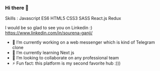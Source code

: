 ### Hi there 👋

Skills :
Javascript ES6
HTML5 
CSS3 
SASS
React.js
Redux

I would be so glad to see you on Linkedin :)
https://www.linkedin.com/in/sourena-ganji/
    

- 🔭 I’m currently working on a web messenger which is kind of Telegram clone
- 🌱 I’m currently learning Next js
- 👯 I’m looking to collaborate on any professional team
- ⚡ Fun fact: this platform is my second favorite hub :)))
